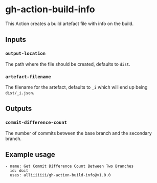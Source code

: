 # gh-action-build-info

This Action creates a build artefact file with info on the build.

## Inputs

### `output-location`

The path where the file should be created, defaults to `dist`.

### `artefact-filename`

The filename for the artefact, defaults to `_i` which will end up being `dist/_i.json`.

## Outputs

### `commit-difference-count`

The number of commits between the base branch and the secondary branch.

## Example usage

    - name: Get Commit Difference Count Between Two Branches
      id: doit
      uses: alliiiiiii/gh-action-build-info@v1.0.0
